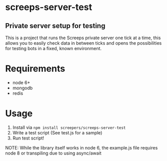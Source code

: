 # screeps-server-test

## Private server setup for testing

This is a project that runs the Screeps private server one tick at a time, 
this allows you to easily check data in between ticks and opens the
possibilities for testing bots in a fixed, known environment.

# Requirements

* node 6+
* mongodb
* redis

# Usage

1. Install via `npm install screepers/screeps-server-test`
2. Write a test script (See test.js for a sample)
3. Run test script!

NOTE: While the library itself works in node 6, the example.js file requires node 8 or transpiling due to using async/await
